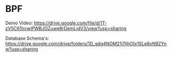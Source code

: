 # BPF

Demo Video: https://drive.google.com/file/d/1T-zV5C61lrcwiPWBJOZuwe8rDemLjdV3/view?usp=sharing 

Database Schema's: https://drive.google.com/drive/folders/1D_gdg4NOM21j7ljhOIx1SLe8vftBZYnw?usp=sharing 
